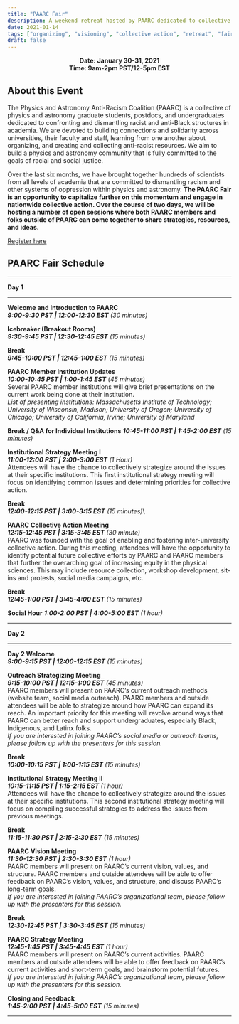 ```yaml
---
title: "PAARC Fair"
description: A weekend retreat hosted by PAARC dedicated to collective strategizing on DEI issues across universities
date: 2021-01-14
tags: ["organizing", "visioning", "collective action", "retreat", "fair"]
draft: false
---
```


**<div align="center">Date: January 30-31, 2021</div>**
**<div align="center">Time: 9am-2pm PST/12-5pm EST</div>**

About this Event
--------
The Physics and Astronomy Anti-Racism Coalition (PAARC) is a collective of physics and astronomy graduate students, postdocs, and undergraduates dedicated to confronting and dismantling racist and anti-Black structures in academia. We are devoted to building connections and solidarity across universities, their faculty and staff, learning from one another about organizing, and creating and collecting anti-racist resources. We aim to build a physics and astronomy community that is fully committed to the goals of racial and social justice.

Over the last six months, we have brought together hundreds of scientists from all levels of academia that are committed to dismantling racism and other systems of oppression within physics and astronomy. **The PAARC Fair is an opportunity to capitalize further on this momentum and engage in nationwide collective action. Over the course of two days, we will be hosting a number of open sessions where both PAARC members and folks outside of PAARC can come together to share strategies, resources, and ideas.**

[Register here](https://www.eventbrite.com/e/paarc-fair-tickets-136738371149)

PAARC Fair Schedule
-------------

-------------

**Day 1**

--------------
 **Welcome and Introduction to PAARC**\
 ***9:00-9:30 PST | 12:00-12:30 EST** (30 minutes)*

**Icebreaker (Breakout Rooms)**\
***9:30-9:45 PST | 12:30-12:45 EST** (15 minutes)*

**Break**\
***9:45-10:00 PST | 12:45-1:00 EST** (15 minutes)*

**PAARC Member Institution Updates**\
***10:00-10:45 PST | 1:00-1:45 EST** (45 minutes)*\
Several PAARC member institutions will give brief presentations on the current work being done at their institution.\
*List of presenting institutions: Massachusetts Institute of Technology; University of Wisconsin, Madison; University of Oregon; University of Chicago; University of California, Irvine; University of Maryland*

**Break / Q&A for Individual Institutions**
***10:45-11:00 PST | 1:45-2:00 EST** (15 minutes)*

**Institutional Strategy Meeting I**\
***11:00-12:00 PST | 2:00-3:00 EST*** *(1 Hour)*\
Attendees will have the chance to collectively strategize around the issues at their specific institutions. This first institutional strategy meeting will focus on identifying common issues and determining priorities for collective action.

**Break**\
***12:00-12:15 PST | 3:00-3:15 EST*** *(15 minutes)*\

**PAARC Collective Action Meeting**\
***12:15-12:45 PST | 3:15-3:45 EST*** *(30 minute)*\
PAARC was founded with the goal of enabling and fostering inter-university collective action. During this meeting, attendees will have the opportunity to identify potential future collective efforts by PAARC and PAARC members that further the overarching goal of increasing equity in the physical sciences. This may include resource collection, workshop development, sit-ins and protests, social media campaigns, etc.

**Break**\
***12:45-1:00 PST | 3:45-4:00 EST*** *(15 minutes)*

**Social Hour**
***1:00-2:00 PST | 4:00-5:00 EST*** *(1 hour)*

----------

**Day 2**

--------------
**Day 2 Welcome**\
***9:00-9:15 PST | 12:00-12:15 EST*** *(15 minutes)*

**Outreach Strategizing Meeting**\
***9:15-10:00 PST | 12:15-1:00 EST*** *(45 minutes)*\
PAARC members will present on PAARC’s current outreach methods (website team, social media outreach). PAARC members and outside attendees will be able to strategize around how PAARC can expand its reach. An important priority for this meeting will revolve around ways that PAARC can better reach and support undergraduates, especially Black, Indigenous, and Latinx folks.\
*If you are interested in joining PAARC’s social media or outreach teams, please follow up with the presenters for this session.*

**Break**\
***10:00-10:15 PST | 1:00-1:15 EST*** *(15 minutes)*

**Institutional Strategy Meeting II**\
***10:15-11:15 PST | 1:15-2:15 EST*** *(1 hour)*\
Attendees will have the chance to collectively strategize around the issues at their specific institutions. This second institutional strategy meeting will focus on compiling successful strategies to address the issues from previous meetings.

**Break**\
***11:15-11:30 PST | 2:15-2:30 EST*** *(15 minutes)*

**PAARC Vision Meeting**\
***11:30-12:30 PST | 2:30-3:30 EST*** *(1 hour)*\
PAARC members will present on PAARC’s current vision, values, and structure. PAARC members and outside attendees will be able to offer feedback on PAARC’s vision, values, and structure, and discuss PAARC’s long-term goals.\
*If you are interested in joining PAARC’s organizational team, please follow up with the presenters for this session.*

**Break**\
***12:30-12:45 PST | 3:30-3:45 EST*** *(15 minutes)*

**PAARC Strategy Meeting**\
***12:45-1:45 PST | 3:45-4:45 EST*** *(1 hour)*\
PAARC members will present on PAARC’s current activities. PAARC members and outside attendees will be able to offer feedback on PAARC’s current activities and short-term goals, and brainstorm potential futures.\
*If you are interested in joining PAARC’s organizational team, please follow up with the presenters for this session.*

**Closing and Feedback**\
***1:45-2:00 PST | 4:45-5:00 EST*** *(15 minutes)*

----------
